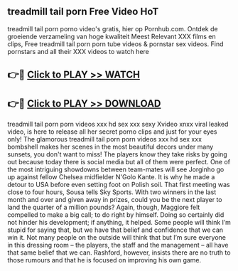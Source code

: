 ## treadmill tail porn Free Video HoT 

treadmill tail porn porno video's gratis, hier op Pornhub.com. Ontdek de groeiende verzameling van hoge kwaliteit Meest Relevant XXX films en clips,
Free treadmill tail porn porn tube videos & pornstar sex videos. Find pornstars and all their XXX videos to watch here


## 👉🔴 [Click to PLAY >> WATCH](http://us.freeplayer.one?title=treadmill_tail_porn&ref=16D)

## 👉🔴 [Click to PLAY >> DOWNLOAD](http://us.freeplayer.one?title=treadmill_tail_porn&ref=16D)


treadmill tail porn porn videos xxx hd sex xxx sexy Xvideo xnxx viral leaked video, is here to release all her secret porno clips and just for your eyes only! The glamorous treadmill tail porn porn videos xxx hd sex xxx bombshell makes her scenes in the most beautiful decors under many sunsets, you don't want to miss! The players know they take risks by going out because today there is social media but all of them were perfect. One of the most intriguing showdowns between team-mates will see Jorginho go up against fellow Chelsea midfielder N'Golo Kante. It is why he made a detour to USA before even setting foot on Polish soil. That first meeting was close to four hours, Sousa tells Sky Sports. With two winners in the last month and over and given away in prizes, could you be the next player to land the quarter of a million pounds? Again, though, Maggiore felt compelled to make a big call; to do right by himself. Doing so certainly did not hinder his development; if anything, it helped. Some people will think I’m stupid for saying that, but we have that belief and confidence that we can win it. Not many people on the outside will think that but I’m sure everyone in this dressing room – the players, the staff and the management – all have that same belief that we can. Rashford, however, insists there are no truth to those rumours and that he is focused on improving his own game.